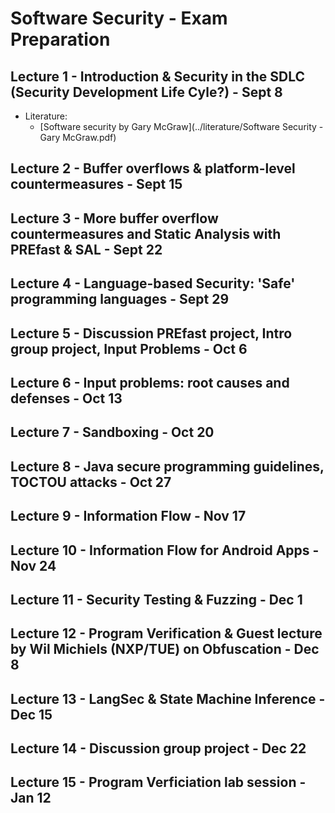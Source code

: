 # Software Security - Exam Preparation



## Lecture 1 - Introduction & Security in the SDLC (Security Development Life Cyle?) - Sept 8


* Literature:
	* [Software security by Gary McGraw](../literature/Software Security - Gary McGraw.pdf)



## Lecture 2 - Buffer overflows & platform-level countermeasures - Sept 15


## Lecture 3 - More buffer overflow countermeasures and Static Analysis with PREfast & SAL - Sept 22



## Lecture 4 - Language-based Security: 'Safe' programming languages - Sept 29



## Lecture 5 - Discussion PREfast project, Intro group project, Input Problems - Oct 6



## Lecture 6 - Input problems: root causes and defenses - Oct 13



## Lecture 7 - Sandboxing - Oct 20


## Lecture 8 - Java secure programming guidelines, TOCTOU attacks - Oct 27



## Lecture 9 - Information Flow - Nov 17

## Lecture 10 - Information Flow for Android Apps - Nov 24

## Lecture 11 - Security Testing & Fuzzing - Dec 1

## Lecture 12 - Program Verification & Guest lecture by Wil Michiels (NXP/TUE) on Obfuscation - Dec 8

## Lecture 13 - LangSec & State Machine Inference - Dec 15

## Lecture 14 - Discussion group project - Dec 22

## Lecture 15 - Program Verficiation lab session - Jan 12

